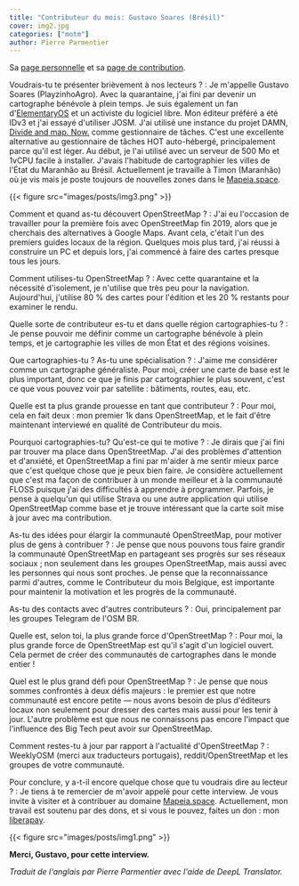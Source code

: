 ```yaml
---
title: "Contributeur du mois: Gustavo Soares (Brésil)"
cover: img2.jpg
categories: ["motm"]
author: Pierre Parmentier
---
```


Sa [page personnelle](https://www.openstreetmap.org/user/PlayzinhoAgro) et sa [page de contribution](https://hdyc.neis-one.org/?PlayzinhoAgro).

Voudrais-tu te présenter brièvement à nos lecteurs ?
: Je m'appelle Gustavo Soares (PlayzinhoAgro). Avec la quarantaine, j'ai fini par devenir un cartographe bénévole à plein temps. Je suis également un fan d'[ElementaryOS](https://elementary.io/) et un activiste du logiciel libre. Mon éditeur préféré a été IDv3 et j'ai essayé d'utiliser JOSM. J'ai utilisé une instance du projet DAMN, [Divide and map. Now.](https://www.damn-project.org/) comme gestionnaire de tâches. C'est une excellente alternative au gestionnaire de tâches HOT auto-hébergé, principalement parce qu'il est léger. Au début, je l'ai utilisé avec un serveur de 500 Mo et 1vCPU facile à installer. J'avais l'habitude de cartographier les villes de l'État du Maranhão au Brésil. Actuellement je travaille à Timon (Maranhão) où je vis mais je poste toujours de nouvelles zones dans le [Mapeia.space](https://tarefas.mapeia.space/).

<!--more-->

{{< figure src="images/posts/img3.png" >}}

Comment et quand as-tu découvert OpenStreetMap ?
: J'ai eu l'occasion de travailler pour la première fois avec OpenStreetMap fin 2019, alors que je cherchais des alternatives à Google Maps. Avant cela, c'était l'un des premiers guides locaux de la région. Quelques mois plus tard, j'ai réussi à construire un PC et depuis lors, j'ai commencé à faire des cartes presque tous les jours.

Comment utilises-tu OpenStreetMap ?
: Avec cette quarantaine et la nécessité d'isolement, je n'utilise que très peu pour la navigation. Aujourd'hui, j'utilise 80 % des cartes pour l'édition et les 20 % restants pour examiner le rendu.

Quelle sorte de contributeur es-tu et dans quelle région cartographies-tu ?
: Je pense pouvoir me définir comme un cartographe bénévole à plein temps, et je cartographie les villes de mon État et des régions voisines.

Que cartographies-tu ? As-tu une spécialisation ?
: J'aime me considérer comme un cartographe généraliste. Pour moi, créer une carte de base est le plus important, donc ce que je finis par cartographier le plus souvent, c'est ce que vous pouvez voir par satellite : bâtiments, routes, eau, etc.

Quelle est ta plus grande prouesse en tant que contributeur ?
: Pour moi, cela en fait deux : mon premier 1k dans OpenStreetMap, et le fait d'être maintenant interviewé en qualité de Contributeur du mois.

Pourquoi cartographies-tu? Qu'est-ce qui te motive ?
: Je dirais que j'ai fini par trouver ma place dans OpenStreetMap. J'ai des problèmes d'attention et d'anxiété, et OpenStreetMap a fini par m'aider à me sentir mieux parce que c'est quelque chose que je peux bien faire. Je considère actuellement que c'est ma façon de contribuer à un monde meilleur et à la communauté FLOSS puisque j'ai des difficultés à apprendre à programmer. Parfois, je pense à quelqu'un qui utilise Strava ou une autre application qui utilise OpenStreetMap comme base et je trouve intéressant que la carte soit mise à jour avec ma contribution.

As-tu des idées pour élargir la communauté OpenStreetMap, pour motiver plus de gens à contribuer ?
: Je pense que nous pouvons tous faire grandir la communauté OpenStreetMap en partageant ses progrès sur ses réseaux sociaux ; non seulement dans les groupes OpenStreetMap, mais aussi avec les personnes qui nous sont proches. Je pense que la reconnaissance parmi d'autres, comme le Contributeur du mois Belgique, est importante pour maintenir la motivation et les progrès de la communauté.

As-tu des contacts avec d'autres contributeurs ?
: Oui, principalement par les groupes Telegram de l'OSM BR.

Quelle est, selon toi, la plus grande force d'OpenStreetMap ?
: Pour moi, la plus grande force de OpenStreetMap est qu'il s'agit d'un logiciel ouvert. Cela permet de créer des communautés de cartographes dans le monde entier !

Quel est le plus grand défi pour OpenStreetMap ?
: Je pense que nous sommes confrontés à deux défis majeurs : le premier est que notre communauté est encore petite — nous avons besoin de plus d'éditeurs locaux non seulement pour dresser des cartes mais aussi pour les tenir à jour. L'autre problème est que nous ne connaissons pas encore l'impact que l'influence des Big Tech peut avoir sur OpenStreetMap.

Comment restes-tu à jour par rapport à l'actualité d'OpenStreetMap ?
: WeeklyOSM (merci aux traducteurs portugais), reddit/OpenStreetMap et les groupes de votre communauté.

Pour conclure, y a-t-il encore quelque chose que tu voudrais dire au lecteur ?
: Je tiens à te remercier de m'avoir appelé pour cette interview. Je vous invite à visiter et à contribuer au domaine [Mapeia.space](https://tarefas.mapeia.space/). Actuellement, mon travail est soutenu par des dons, et si vous le pouvez, faites un don : mon [liberapay](https://liberapay.com/gustavo22soares).

{{< figure src="images/posts/img1.png" >}}

**Merci, Gustavo, pour cette interview.**

*Traduit de l'anglais par Pierre Parmentier avec l'aide de DeepL Translator.*

